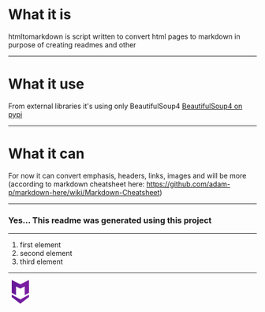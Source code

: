 # What it is
htmltomarkdown is script written to convert html pages to markdown in purpose of creating readmes and other
***
# What it use
From external libraries it's using only BeautifulSoup4
[BeautifulSoup4 on pypi](https://pypi.org/project/beautifulsoup4/)
***
# What it can
For now it can convert emphasis, headers, links, images and will be more (according to markdown cheatsheet here: https://github.com/adam-p/markdown-here/wiki/Markdown-Cheatsheet)
***
### Yes... This readme was generated using this project
***
1. first element
2. second element
3. third element
***
![alt text](https://github.com/adam-p/markdown-here/raw/master/src/common/images/icon48.png "Test image")